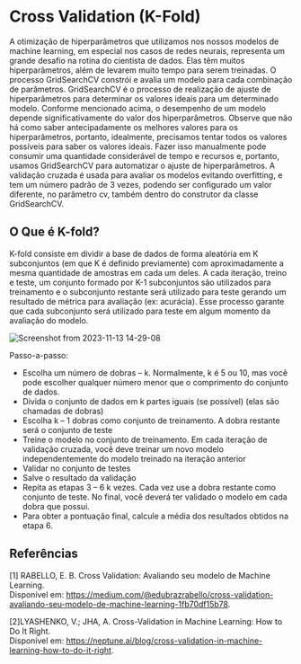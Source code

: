 # Cross Validation (K-Fold)

A otimização de hiperparâmetros que utilizamos nos nossos modelos de machine learning, em especial nos casos de redes neurais, representa um grande desafio na rotina do cientista de dados. Elas têm muitos hiperparâmetros, além de levarem muito tempo para serem treinadas.
O processo GridSearchCV constrói e avalia um modelo para cada combinação de parâmetros. GridSearchCV é o processo de realização de ajuste de hiperparâmetros para determinar os valores ideais para um determinado modelo. Conforme mencionado acima, o desempenho de um modelo depende significativamente do valor dos hiperparâmetros. Observe que não há como saber antecipadamente os melhores valores para os hiperparâmetros, portanto, idealmente, precisamos tentar todos os valores possíveis para saber os valores ideais. Fazer isso manualmente pode consumir uma quantidade considerável de tempo e recursos e, portanto, usamos GridSearchCV para automatizar o ajuste de hiperparâmetros. 
A validação cruzada é usada para avaliar os modelos evitando overfitting, e tem um número padrão de 3 vezes, podendo ser configurado um valor diferente, no parâmetro cv, também dentro do construtor da classe GridSearchCV.

## O Que é K-fold?
K-fold consiste em dividir a base de dados de forma aleatória em K subconjuntos (em que K é definido previamente) com aproximadamente a mesma quantidade de amostras em cada um deles. A cada iteração, treino e teste, um conjunto formado por K-1 subconjuntos são utilizados para treinamento e o subconjunto restante será utilizado para teste gerando um resultado de métrica para avaliação (ex: acurácia). Esse processo garante que cada subconjunto será utilizado para teste em algum momento da avaliação do modelo.

![Screenshot from 2023-11-13 14-29-08](https://github.com/luddias/DeepLearning-About/assets/92104501/2cd44cb9-fc2d-4b26-a530-55a3258d6f9a)

Passo-a-passo:
- Escolha um número de dobras – k. Normalmente, k é 5 ou 10, mas você pode escolher qualquer número menor que o comprimento do conjunto de dados.
- Divida o conjunto de dados em k partes iguais (se possível) (elas são chamadas de dobras)
- Escolha k – 1 dobras como conjunto de treinamento. A dobra restante será o conjunto de teste
- Treine o modelo no conjunto de treinamento. Em cada iteração de validação cruzada, você deve treinar um novo modelo independentemente do modelo treinado na iteração anterior
- Validar no conjunto de testes
- Salve o resultado da validação
- Repita as etapas 3 – 6 k vezes. Cada vez use a dobra restante como conjunto de teste. No final, você deverá ter validado o modelo em cada dobra que possui.
- Para obter a pontuação final, calcule a média dos resultados obtidos na etapa 6.

## Referências

[1] RABELLO, E. B. Cross Validation: Avaliando seu modelo de Machine Learning. <br>Disponível em: <https://medium.com/@edubrazrabello/cross-validation-avaliando-seu-modelo-de-machine-learning-1fb70df15b78>.


‌‌[2]LYASHENKO, V.; JHA, A. Cross-Validation in Machine Learning: How to Do It Right. <br>Disponível em: <https://neptune.ai/blog/cross-validation-in-machine-learning-how-to-do-it-right>.
